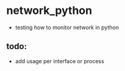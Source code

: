 # network_python
- testing how to monitor network in python

## todo:
- add usage per interface or process
